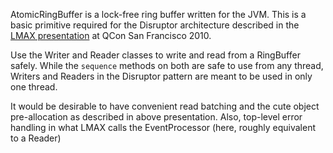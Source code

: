 AtomicRingBuffer is a lock-free ring buffer written for the JVM. This is a
basic primitive required for the Disruptor architecture described in the [LMAX
presentation](http://www.infoq.com/presentations/LMAX) at QCon San Francisco
2010.

Use the Writer and Reader classes to write and read from a RingBuffer
safely. While the `sequence` methods on both are safe to use from any thread,
Writers and Readers in the Disruptor pattern are meant to be used in only one
thread.

It would be desirable to have convenient read batching and the cute object
pre-allocation as described in above presentation. Also, top-level error
handling in what LMAX calls the EventProcessor (here, roughly equivalent to a
Reader)
